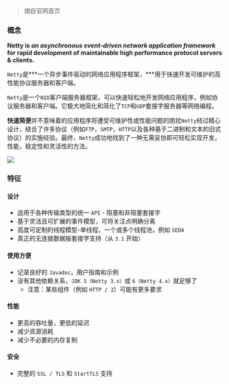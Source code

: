 > 摘自官网首页

### 概念

**Netty is *an asynchronous event-driven network application framework* for rapid development of maintainable high performance protocol servers & clients.**

`Netty`是***一个异步事件驱动的网络应用程序框架，***用于快速开发可维护的高性能协议服务器和客户端。

`Netty`是一个`NIO`客户端服务器框架，可以快速轻松地开发网络应用程序，例如协议服务器和客户端。它极大地简化和简化了`TCP`和`UDP`套接字服务器等网络编程。

**快速简便**并不意味着的应用程序将遭受可维护性或性能问题的困扰`Netty`经过精心设计，结合了许多协议（例如`FTP`，`SMTP`，`HTTP`以及各种基于二进制和文本的旧式协议）的实施经验。最终，`Netty`成功地找到了一种无需妥协即可轻松实现开发，性能，稳定性和灵活性的方法。

![](<https://netty.io/images/components.png>)

### 特征

#### 设计

- 适用于各种传输类型的统一 `API` - 阻塞和非阻塞套接字
- 基于灵活且可扩展的事件模型，可将关注点明确分离
- 高度可定制的线程模型-单线程，一个或多个线程池，例如 `SEDA`
- 真正的无连接数据报套接字支持（从 `3.1` 开始）

#### 使用方便

- 记录良好的 `Javadoc`，用户指南和示例
- 没有其他依赖关系，`JDK 5（Netty 3.x）`或 `6（Netty 4.x）`就足够了
  - 注意：某些组件（例如 `HTTP / 2`）可能有更多要求

#### 性能

- 更高的吞吐量，更低的延迟
- 减少资源消耗
- 减少不必要的内存复制

#### 安全

- 完整的 `SSL / TLS` 和 `StartTLS` 支持